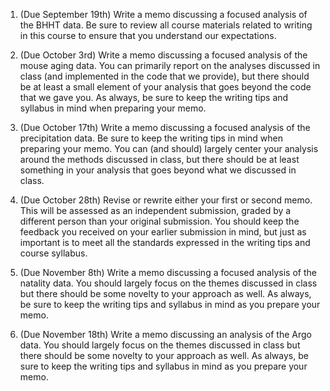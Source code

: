 1. (Due September 19th) Write a memo discussing a focused analysis of
the BHHT data.  Be sure to review all course materials related to
writing in this course to ensure that you understand our expectations.

2. (Due October 3rd) Write a memo discussing a focused analysis of the
mouse aging data.  You can primarily report on the analyses discussed
in class (and implemented in the code that we provide), but there
should be at least a small element of your analysis that goes beyond
the code that we gave you.  As always, be sure to keep the writing
tips and syllabus in mind when preparing your memo.

3. (Due October 17th) Write a memo discussing a focused analysis of
the precipitation data.  Be sure to keep the writing tips in mind when
preparing your memo.  You can (and should) largely center your
analysis around the methods discussed in class, but there should be at
least something in your analysis that goes beyond what we discussed in
class.

4. (Due October 28th) Revise or rewrite either your first or second
memo.  This will be assessed as an independent submission, graded by a
different person than your original submission.  You should keep the
feedback you received on your earlier submission in mind, but just as
important is to meet all the standards expressed in the writing tips
and course syllabus.

5. (Due November 8th) Write a memo discussing a focused analysis of
the natality data.  You should largely focus on the themes discussed
in class but there should be some novelty to your approach as well.
As always, be sure to keep the writing tips and syllabus in mind
as you prepare your memo.

6. (Due November 18th) Write a memo discussing an analysis of
the Argo data.  You should largely focus on the themes discussed
in class but there should be some novelty to your approach as well.
As always, be sure to keep the writing tips and syllabus in mind
as you prepare your memo.
